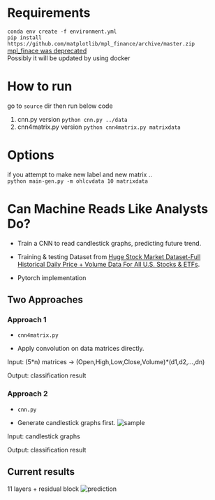 # Requirements
`conda env create -f environment.yml`    
`pip install https://github.com/matplotlib/mpl_finance/archive/master.zip`    
[mpl_finace was deprecated](https://stackoverflow.com/questions/42373104/since-matplotlib-finance-has-been-deprecated-how-can-i-use-the-new-mpl-finance)    
Possibly it will be updated by using docker 

# How to run
go to `source` dir then run below code   
1. cnn.py version
`python cnn.py ../data`
2. cnn4matrix.py version
`python cnn4matrix.py matrixdata`


# Options
if you attempt to make new label and new matrix ..     
`python main-gen.py -m ohlcvdata 10 matrixdata`

# Can Machine Reads Like Analysts Do?

- Train a CNN to read candlestick graphs, predicting future trend.

- Training & testing Dataset from [Huge Stock Market Dataset-Full Historical Daily Price + Volume Data For All U.S. Stocks & ETFs](https://www.kaggle.com/borismarjanovic/price-volume-data-for-all-us-stocks-etfs).

- Pytorch implementation

## Two Approaches
### Approach 1
- `cnn4matrix.py`

- Apply convolution on data matrices directly.

Input: (5\*n) matrices -> (Open,High,Low,Close,Volume)\*(d1,d2,...,dn)

Output: classification result

### Approach 2
- `cnn.py`

- Generate candlestick graphs first.
![sample](https://github.com/hardyqr/CNN-for-Stock-Market-Prediction/blob/master/screen_shots_logs/sample.png)

Input: candlestick graphs

Output: classification result


## Current results

11 layers + residual block
![prediction](https://github.com/hardyqr/Deep-Learning-for-Stock-Market-Prediction/blob/master/screen_shots_logs/sota/acc+loss.png)
